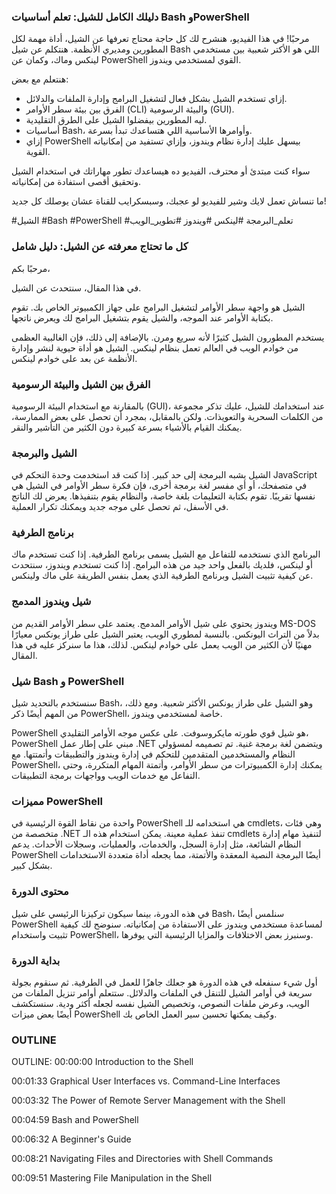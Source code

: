 ### دليلك الكامل للشيل: تعلم أساسيات Bash وPowerShell

مرحبًا! في هذا الفيديو، هنشرح لك كل حاجة محتاج تعرفها عن الشيل، أداة مهمة لكل المطورين ومديري الأنظمة. هنتكلم عن شيل Bash اللي هو الأكتر شعبية بين مستخدمي لينكس وماك، وكمان عن PowerShell القوي لمستخدمي ويندوز.

هنتعلم مع بعض:

- إزاي تستخدم الشيل بشكل فعال لتشغيل البرامج وإدارة الملفات والدلائل.
- الفرق بين بيئة سطر الأوامر (CLI) والبيئة الرسومية (GUI).
- ليه المطورين بيفضلوا الشيل على الطرق التقليدية.
- أساسيات Bash، وأوامرها الأساسية اللي هتساعدك تبدأ بسرعة.
- إزاي PowerShell بيسهل عليك إدارة نظام ويندوز، وإزاي تستفيد من إمكانياته القوية.

سواء كنت مبتدئ أو محترف، الفيديو ده هيساعدك تطور مهاراتك في استخدام الشيل وتحقيق أقصى استفادة من إمكانياته.

ما تنساش تعمل لايك وشير للفيديو لو عجبك، وسبسكرايب للقناة عشان يوصلك كل جديد!

#الشيل #Bash #PowerShell #تعلم_البرمجة #لينكس #ويندوز #تطوير_الويب

### كل ما تحتاج معرفته عن الشيل: دليل شامل

مرحبًا بكم،

في هذا المقال، سنتحدث عن الشيل.

الشيل هو واجهة سطر الأوامر لتشغيل البرامج على جهاز الكمبيوتر الخاص بك. تقوم بكتابة الأوامر عند الموجه، والشيل يقوم بتشغيل البرامج لك ويعرض ناتجها.

يستخدم المطورون الشيل كثيرًا لأنه سريع ومرن. بالإضافة إلى ذلك، فإن الغالبية العظمى من خوادم الويب في العالم تعمل بنظام لينكس. الشيل هو أداة حيوية لنشر وإدارة الأنظمة عن بعد على خوادم لينكس.

### الفرق بين الشيل والبيئة الرسومية

بالمقارنة مع استخدام البيئة الرسومية (GUI)، عند استخدامك للشيل، عليك تذكر مجموعة من الكلمات السحرية والتعويذات. ولكن بالمقابل، بمجرد أن تحصل على بعض الممارسة، يمكنك القيام بالأشياء بسرعة كبيرة دون الكثير من التأشير والنقر.

### الشيل والبرمجة

الشيل يشبه البرمجة إلى حد كبير. إذا كنت قد استخدمت وحدة التحكم في JavaScript في متصفحك، أو أي مفسر لغة برمجة أخرى، فإن فكرة سطر الأوامر في الشيل هي نفسها تقريبًا. تقوم بكتابة التعليمات بلغة خاصة، والنظام يقوم بتنفيذها. يعرض لك الناتج في الأسفل، ثم تحصل على موجه جديد ويمكنك تكرار العملية.

### برنامج الطرفية

البرنامج الذي نستخدمه للتفاعل مع الشيل يسمى برنامج الطرفية. إذا كنت تستخدم ماك أو لينكس، فلديك بالفعل واحد جيد من هذه البرامج. إذا كنت تستخدم ويندوز، سنتحدث عن كيفية تثبيت الشيل وبرنامج الطرفية الذي يعمل بنفس الطريقة على ماك ولينكس.

### شيل ويندوز المدمج

ويندوز يحتوي على شيل الأوامر المدمج. يعتمد على سطر الأوامر القديم من MS-DOS بدلاً من التراث اليونكس. بالنسبة لمطوري الويب، يعتبر الشيل على طراز يونكس معيارًا مهنيًا لأن الكثير من الويب يعمل على خوادم لينكس. لذلك، هذا ما سنركز عليه في هذا المقال.

### شيل Bash و PowerShell

سنستخدم بالتحديد شيل Bash، وهو الشيل على طراز يونكس الأكثر شعبية. ومع ذلك، من المهم أيضًا ذكر PowerShell، خاصة لمستخدمي ويندوز.

PowerShell هو شيل قوي طورته مايكروسوفت. على عكس موجه الأوامر التقليدي، PowerShell مبني على إطار عمل .NET ويتضمن لغة برمجة غنية. تم تصميمه لمسؤولي النظام والمستخدمين المتقدمين للتحكم في إدارة ويندوز والتطبيقات وأتمتتها. مع PowerShell، يمكنك إدارة الكمبيوترات من سطر الأوامر، وأتمتة المهام المتكررة، وحتى التفاعل مع خدمات الويب وواجهات برمجة التطبيقات.

### مميزات PowerShell

واحدة من نقاط القوة الرئيسية في PowerShell هي استخدامه للـ cmdlets، وهي فئات متخصصة من .NET تنفذ عملية معينة. يمكن استخدام هذه الـ cmdlets لتنفيذ مهام إدارة النظام الشائعة، مثل إدارة السجل، والخدمات، والعمليات، وسجلات الأحداث. يدعم PowerShell أيضًا البرمجة النصية المعقدة والأتمتة، مما يجعله أداة متعددة الاستخدامات بشكل كبير.

### محتوى الدورة

في هذه الدورة، بينما سيكون تركيزنا الرئيسي على شيل Bash، سنلمس أيضًا PowerShell لمساعدة مستخدمي ويندوز على الاستفادة من إمكانياته. سنوضح لك كيفية تثبيت واستخدام PowerShell، وسنبرز بعض الاختلافات والمزايا الرئيسية التي يوفرها.

### بداية الدورة

أول شيء سنفعله في هذه الدورة هو جعلك جاهزًا للعمل في الطرفية. ثم سنقوم بجولة سريعة في أوامر الشيل للتنقل في الملفات والدلائل. ستتعلم أوامر تنزيل الملفات من الويب، وعرض ملفات النصوص، وتخصيص الشيل نفسه لجعله أكثر ودية. سنستكشف أيضًا بعض ميزات PowerShell وكيف يمكنها تحسين سير العمل الخاص بك.

### OUTLINE

OUTLINE:
00:00:00
Introduction to the Shell

00:01:33
Graphical User Interfaces vs. Command-Line Interfaces

00:03:32
The Power of Remote Server Management with the Shell

00:04:59
Bash and PowerShell

00:06:32
A Beginner's Guide

00:08:21
Navigating Files and Directories with Shell Commands

00:09:51
Mastering File Manipulation in the Shell